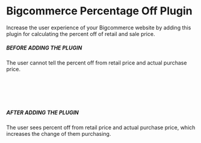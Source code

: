 <h1>Bigcommerce Percentage Off Plugin</h1>
<p>Increase the user experience of your Bigcommerce website by adding this plugin for calculating the percent off of retail and sale price.</p>

<h5>BEFORE ADDING THE PLUGIN</h5>
<p>The user cannot tell the percent off from retail price and actual purchase price.</p>

<img src="http://s11.postimg.org/p7ug7lu4z/Screen_Shot_2016_03_05_at_1_23_51_PM.png" alt="">

<br><br><br>

<h5>AFTER ADDING THE PLUGIN</h5>
<p>The user sees percent off from retail price and actual purchase price, which increases the change of them purchasing.</p>

<img src="http://s22.postimg.org/x8f9ki6oh/Screen_Shot_2016_03_05_at_1_22_13_PM.png" alt="">
